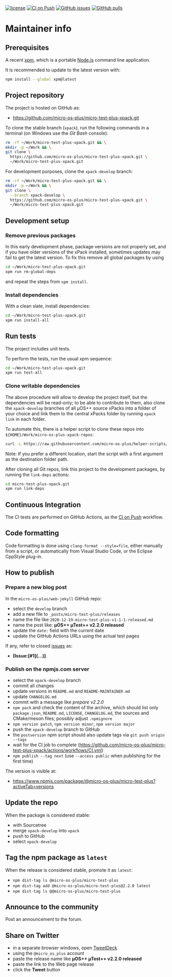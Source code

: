 [![license](https://img.shields.io/github/license/micro-os-plus/micro-test-plus-xpack)](https://github.com/micro-os-plus/micro-test-plus-xpack/blob/xpack/LICENSE)
[![CI on Push](https://github.com/micro-os-plus/micro-test-plus-xpack/workflows/CI%20on%20Push/badge.svg)](https://github.com/micro-os-plus/micro-test-plus-xpack/actions?query=workflow%3A%22CI+on+Push%22)
[![GitHub issues](https://img.shields.io/github/issues/micro-os-plus/micro-test-plus-xpack.svg)](https://github.com/micro-os-plus/micro-test-plus-xpack/issues/)
[![GitHub pulls](https://img.shields.io/github/issues-pr/micro-os-plus/micro-test-plus-xpack.svg)](https://github.com/micro-os-plus/micro-test-plus-xpack/pulls)

# Maintainer info

## Prerequisites

A recent [xpm](https://xpack.github.io/xpm/), which is a portable
[Node.js](https://nodejs.org/) command line application.

It is recommended to update to the latest version with:

```sh
npm install --global xpm@latest
```

## Project repository

The project is hosted on GitHub as:

- <https://github.com/micro-os-plus/micro-test-plus-xpack.git>

To clone the stable branch (`xpack`), run the following commands in a
terminal (on Windows use the _Git Bash_ console):

```sh
rm -rf ~/Work/micro-test-plus-xpack.git && \
mkdir -p ~/Work && \
git clone \
  https://github.com/micro-os-plus/micro-test-plus-xpack.git \
  ~/Work/micro-test-plus-xpack.git
```

For development purposes, clone the `xpack-develop` branch:

```sh
rm -rf ~/Work/micro-test-plus-xpack.git && \
mkdir -p ~/Work && \
git clone \
  --branch xpack-develop \
  https://github.com/micro-os-plus/micro-test-plus-xpack.git \
  ~/Work/micro-test-plus-xpack.git
```

## Development setup

### Remove previous packages

In this early development phase, package versions are not properly set, and
if you have older versions of the xPack installed, sometimes updates may fail
to get the latest version. To fix this remove all global packages by using

```sh
cd ~/Work/micro-test-plus-xpack.git
xpm run rm-global-deps
```

and repeat the steps from `xpm install`.

### Install dependencies

With a clean slate, install dependencies:

```sh
cd ~/Work/micro-test-plus-xpack.git
xpm run install-all
```

## Run tests

The project includes unit tests.

To perform the tests, run the usual xpm sequence:

```sh
cd ~/Work/micro-test-plus-xpack.git
xpm run test-all
```

### Clone writable dependencies

The above procedure will allow to develop the project itself, but the
dependencies will be read-only; to be able to contribute to them,
also clone the `xpack-develop` branches of all µOS++ source xPacks
into a folder of your choice and link them to the central xPacks
folder by running `xpack link` in each folder.

To automate this, there is a helper script to clone these repos into
`${HOME}/Work/micro-os-plus-xpack-repos`:

```sh
curl -L https://raw.githubusercontent.com/micro-os-plus/helper-scripts/main/clone-and-link-all-git-repos.sh | bash -
```

Note: If you prefer a different location, start the script with a first
argument as the destination folder path.

After cloning all Git repos, link this project to the development packages,
by running the `link-deps` actions:

```sh
cd micro-test-plus-xpack.git
xpm run link-deps
```

## Continuous Integration

The CI tests are performed on GitHub Actions, as the
[CI on Push](https://github.com/micro-os-plus/micro-test-plus-xpack/actions?query=workflow%3A%22CI+on+Push%22)
workflow.

## Code formatting

Code formatting is done using `clang-format --style=file`, either manually
from a script, or automatically from Visual Studio Code, or the Eclipse
CppStyle plug-in.

## How to publish

### Prepare a new blog post

In the `micro-os-plus/web-jekyll` GitHub repo:

- select the `develop` branch
- add a new file to `_posts/micro-test-plus/releases`
- name the file like `2020-12-19-micro-test-plus-v1-1-1-released.md`
- name the post like: **µOS++ µTest++ v2.2.0 released**
- update the `date:` field with the current date
- update the GitHub Actions URLs using the actual test pages

If any, refer to closed
[issues](https://github.com/micro-os-plus/micro-test-plus-xpack/issues/)
as:

- **[Issue:\[#1\]\(...\)]**.

### Publish on the npmjs.com server

- select the `xpack-develop` branch
- commit all changes
- update versions in `README.md` and `README-MAINTAINER.md`
- update `CHANGELOG.md`
- commit with a message like _prepare v2.2.0_
- `npm pack` and check the content of the archive, which should list
  only `package.json`, `README.md`, `LICENSE`, `CHANGELOG.md`,
  the sources and CMake/meson files;
  possibly adjust `.npmignore`
- `npm version patch`, `npm version minor`, `npm version major`
- push the `xpack-develop` branch to GitHub
- the `postversion` npm script should also update tags via `git push origin --tags`
- wait for the CI job to complete
  (<https://github.com/micro-os-plus/micro-test-plus-xpack/actions/workflows/CI.yml>)
- `npm publish --tag next` (use `--access public` when publishing for
  the first time)

The version is visible at:

- <https://www.npmjs.com/package/@micro-os-plus/micro-test-plus?activeTab=versions>

## Update the repo

When the package is considered stable:

- with Sourcetree
- merge `xpack-develop` into `xpack`
- push to GitHub
- select `xpack-develop`

## Tag the npm package as `latest`

When the release is considered stable, promote it as `latest`:

- `npm dist-tag ls @micro-os-plus/micro-test-plus`
- `npm dist-tag add @micro-os-plus/micro-test-plus@2.2.0 latest`
- `npm dist-tag ls @@micro-os-plus/micro-test-plus`

## Announce to the community

Post an announcement to the forum.

## Share on Twitter

- in a separate browser windows, open [TweetDeck](https://tweetdeck.twitter.com/)
- using the `@micro_os_plus` account
- paste the release name like **µOS++ µTest++ v2.2.0 released**
- paste the link to the Web page release
- click the **Tweet** button
